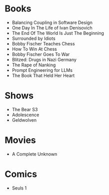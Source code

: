 # Books

- Balancing Coupling in Software Design
- One Day In The Life of Ivan Denisovich
- The End Of The World Is Just The Beginning
- Surrounded by Idiots
- Bobby Fischer Teaches Chess
- How To Win At Chess
- Bobby Fischer Goes To War
- Blitzed: Drugs in Nazi Germany
- The Rape of Nanking
- Prompt Engineering for LLMs
- The Book That Held Her Heart

# Shows

- The Bear S3
- Adolescence
- Geldwolven

# Movies

- A Complete Unknown

# Comics

- Seuls 1